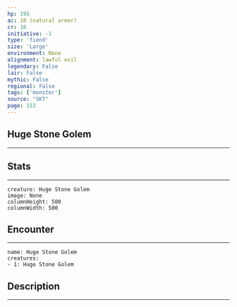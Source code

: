 ```yaml
---
hp: 195
ac: 18 (natural armor)
cr: 10
initiative: -1
type: 'fiend'    
size: 'Large'
environment: None
alignment: lawful evil
legendary: False
lair: False
mythic: False
regional: False
tags: ['monster']
source: "SKT"
page: 153
---
```


## Huge Stone Golem
---



## Stats
---

```statblock
creature: Huge Stone Golem
image: None
columnHeight: 500
columnWidth: 500
```

## Encounter
---

```encounter-table
name: Huge Stone Golem
creatures:
- 1: Huge Stone Golem
```

## Description
---




